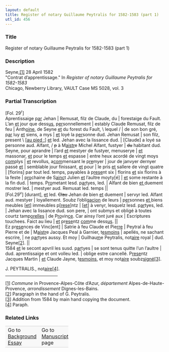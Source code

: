 ```yaml
---  
layout: default  
title: Register of notary Guillaume Peytralis for 1582-1583 (part 1)  
utl_id: 456
---
```


### Title

Register of notary Guillaume Peytralis for 1582-1583 (part 1)

### Description

<p>Seyne,<a href="#_ftn1" name="_ftnref1" title="" id="_ftnref1">[1]</a> 28 April 1582<br />
"Contrat d’apprentissage." In <em>Register of notary Guillaume Peytralis for 1582-1583 </em><br />
Chicago, Newberry Library, VAULT Case MS 5028, vol. 3</p>



### Partial Transcription

<p>[Fol. 29<sup>r</sup>]<br />
Aprentissaige p<u>ar</u> Jehan | Remusat, filz de Claude, du | forestaige du Fault. L’an <u>et</u> jour que dess<u>us</u>, p<u>er</u>sonnellement | estably Claude Remusat, filz de feu | Anth<u>oine</u>, de Seyne <u>et</u> du forest du Fault, \ lequel / | de son bon gré, p<u>ar</u> luy <u>et</u> siens, a mys | <u>et</u> loyé la p<u>er</u>sonne dud. Jehan Remusat | son filz, present \ [<u>au pied :</u>] <u>et</u> led. Jehan avec la lissance dud. | [Claude] a loyé sa personne aud. Alfant, / <s>p</s> à M<u>aistr</u>e Michel Alfant, fustyer | <s>du</s> habitant dud. Seyne, pour aprandre | l’ard <u>et</u> mestyer de fustyer, menuserye | <u>et</u> massonar, <u>et</u> pour le temps <u>et</u> espasse | entre heux acordé de vingt moys <u>com</u>plys | <u>et</u> revollus, a<u>com</u>mensant le p<u>re</u>myer | jour de janvyer dernyer passé <u>et</u> | semblable jour finissant, <u>et</u> pour | le pris <u>et</u> sallere de vingt quatre | [florins] par tout led. temps, payables à p<u>rese</u>nt six | florins <u>et</u> six florins à la feste | p<u>ro</u>chaine de S<u>ainc</u>t Julien <u>et</u> l’aultre moyty[é] | <u>et</u> some restante à la fin dud. | temps. P<u>ro</u>metant lesd. p<u>ar</u>tyes, led. | Alfant de bien <u>et </u>duement mostrer led. | mestyer aud. Remusat led. temps ||<br />
[Fol.29<sup>v</sup>] [durant], <u>et</u> led. <s>Clau</s> Jehan de bien <u>et</u> duement | servyr led. Alfant aud. mestyer | loyallement. Soubz l’oblig<u>acion</u> de leurs | p<u>er</u>sonnes <u>et </u>biens meubles [<u>et</u>] immeubles p[<u>rese</u>]ntz | [<u>et</u>] à venyr, lesquelz lesd. p<u>ar</u>tyes, led. | Jehan avec la lissance dud. son pere, | ont submys et obligé à toutes courtz tamp<u>orelles</u> | de P<u>ro</u>vin<u>ce</u>. Car ainsy l’ont juré aux | Escriptures touchees. Faict au lieu | <u>et</u> pr<u>ese</u>ntz <u>com</u>me dess<u>us</u>. ||<br />
Ez pr<u>ese</u>nces de Vinc[ent] | Satrie à feu Claude et Pie<u>rre</u> | Peytral à feu Pierre et de | M<u>aistr</u>e Jacques Peal à Garnier, t<u>esmoins</u> | apellés, ne sachant escrire, | ne p<u>ar</u>tyes aussy. Et moy | Guilhau<u>m</u>e Peytralis, not<u>aire</u> royal | dud. Seyne<a href="#_ftn2" name="_ftnref2" title="" id="_ftnref2">[2]</a>. ||<br />
1584 <u>et</u> le secont apvril les susd. p<u>ar</u>tyes | se sont tenus quitte l’un l’aultre | dud. aprentissaige et ont volleu led. | oblige estre cancellé. P<u>rese</u>ntz Jacques Martin | <u>et</u> Claude Jayne, t<u>esmoins</u>, et moy not<u>aire</u> soubz<u>signé</u><a href="#_ftn3" name="_ftnref3" title="" id="_ftnref3">[3]</a>.</p>
<p>J. PEYTRALIS., not<u>aire</u><a href="#_ftn4" name="_ftnref4" title="" id="_ftnref4">[4]</a>.</p>
<div>
<hr align="left" size="1" width="33%" /><div id="ftn1"><a href="#_ftnref1" name="_ftn1" title="" id="_ftn1">[1]</a> <i>Commune </i>in Provence-Alpes-Côte d’Azur, <em>département </em>Alpes-de-Haute-Provence, <em>arrondissement </em>Dignes-les-Bains.</div>
<div id="ftn2"><a href="#_ftnref2" name="_ftn2" title="" id="_ftn2">[2]</a> Paragraph in the hand of G. Peytralis.</div>
<div id="ftn3"><a href="#_ftnref3" name="_ftn3" title="" id="_ftn3">[3]</a> Addition from 1584 by main hand copying the document.</div>
<div id="ftn4"><a href="#_ftnref4" name="_ftn4" title="" id="_ftn4">[4]</a> Paraph.

</div>
</div>


### Related Links

<table border="0.5" cellpadding="1" cellspacing="1" style="width: 200px; background-color:#F8F8F8;">
    <tbody style="border-color:#ccc">
        <tr style="border-color:#ccc">
            <td>Go to <a href="https://french.newberry.t-pen.org/essay/456" target="_blank">Background Essay</a></td>
            <td>Go to <a href="https://french.newberry.t-pen.org/www/record.html?id=456" target="_blank">Manuscript</a> page</td>
        </tr>
    </tbody>
</table>

